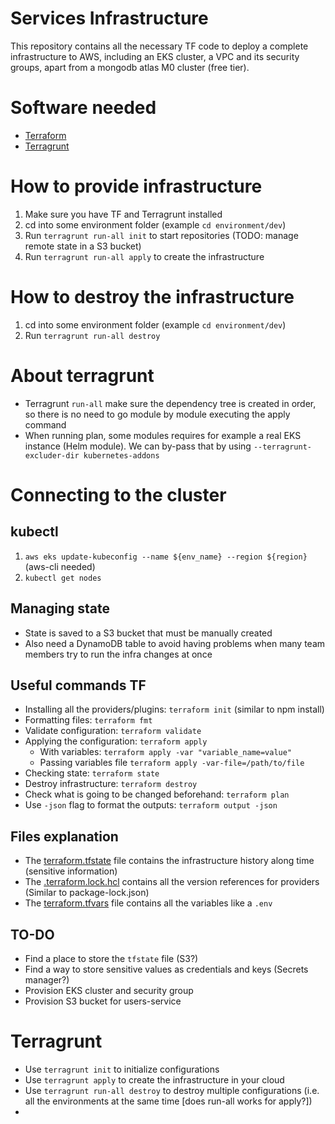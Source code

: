 # Services Infrastructure
This repository contains all the necessary TF code to deploy a complete infrastructure to AWS, including an EKS cluster, 
a VPC and its security groups, apart from a mongodb atlas M0 cluster (free tier).

# Software needed
* [Terraform](http://replace-this-link.com)
* [Terragrunt](https://terragrunt.gruntwork.io/docs/getting-started/install/)

# How to provide infrastructure
1. Make sure you have TF and Terragrunt installed
2. cd into some environment folder (example `cd environment/dev`)
3. Run `terragrunt run-all init` to start repositories (TODO: manage remote state in a S3 bucket)
4. Run `terragrunt run-all apply` to create the infrastructure

# How to destroy the infrastructure
1. cd into some environment folder (example `cd environment/dev`)
2. Run `terragrunt run-all destroy`

# About terragrunt
* Terragrunt `run-all` make sure the dependency tree is created in order, so there is no need to go module by module executing the apply command
* When running plan, some modules requires for example a real EKS instance (Helm module). We can by-pass that by using `--terragrunt-excluder-dir kubernetes-addons`

# Connecting to the cluster 

## kubectl
1. `aws eks update-kubeconfig --name ${env_name} --region ${region}` (aws-cli needed)
2. `kubectl get nodes`

## Managing state
* State is saved to a S3 bucket that must be manually created
* Also need a DynamoDB table to avoid having problems when many team members try to run the infra changes at once

## Useful commands TF
* Installing all the providers/plugins: `terraform init` (similar to npm install)
* Formatting files: `terraform fmt`
* Validate configuration: `terraform validate`
* Applying the configuration: `terraform apply`
  * With variables: `terraform apply -var "variable_name=value"`
  * Passing variables file `terraform apply -var-file=/path/to/file`
* Checking state: `terraform state`
* Destroy infrastructure: `terraform destroy`
* Check what is going to be changed beforehand: `terraform plan`
* Use `-json` flag to format the outputs: `terraform output -json`

## Files explanation
* The [terraform.tfstate](terraform.tfstate) file contains the infrastructure history along time (sensitive information)
* The [.terraform.lock.hcl](.terraform.lock.hcl) contains all the version references for providers (Similar to package-lock.json)
* The [terraform.tfvars](terraform.tfvars) file contains all the variables like a `.env`

## TO-DO
* Find a place to store the `tfstate` file (S3?)
* Find a way to store sensitive values as credentials and keys (Secrets manager?)
* Provision EKS cluster and security group
* Provision S3 bucket for users-service

# Terragrunt
* Use `terragrunt init` to initialize configurations
* Use `terragrunt apply` to create the infrastructure in your cloud
* Use `terragrunt run-all destroy` to destroy multiple configurations (i.e. all the environments at the same time [does run-all works for apply?])
* 